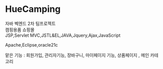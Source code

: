 # HueCamping
자바 벡엔드 2차 팀프로젝트<br/>
캠핑용품 쇼핑몰<br/>
JSP,Servlet MVC,JSTL&EL,JAVA,Jquery,Ajax,JavaScript

Apache,Eclipse,oracle21c

맡은 기능 : 회원가입, 관리자기능, 장바구니, 마이페이지 기능, 상품페이지 , 메인 카테고리
